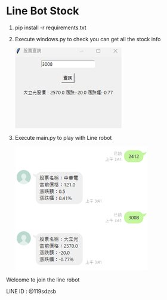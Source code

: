 # Line Bot Stock
1. pip install -r requirements.txt
2. Execute windows.py to check you can get all the stock info


     ![Windows](https://github.com/jeffery12240122/SideProJect/blob/main/windows.png)
3. Execute main.py to play with Line robot


     ![LINEBOT](https://github.com/jeffery12240122/SideProJect/blob/main/LINEBOT.png)

Welcome to join the line robot

LINE ID : @119sdzsb
